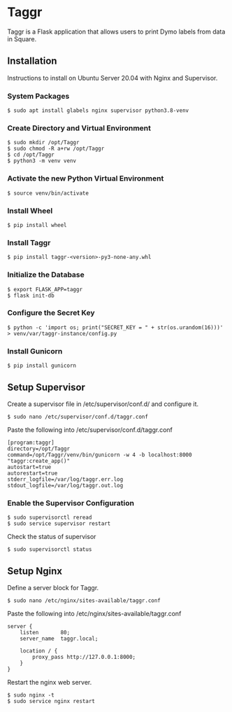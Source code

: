 # Taggr

Taggr is a Flask application that allows users to print Dymo labels from data in Square.

## Installation

Instructions to install on Ubuntu Server 20.04 with Nginx and Supervisor.

### System Packages
```shell
$ sudo apt install glabels nginx supervisor python3.8-venv
```

### Create Directory and Virtual Environment
```shell
$ sudo mkdir /opt/Taggr
$ sudo chmod -R a+rw /opt/Taggr
$ cd /opt/Taggr
$ python3 -m venv venv
```

### Activate the new Python Virtual Environment
```shell
$ source venv/bin/activate
```

### Install Wheel
```shell
$ pip install wheel
```

### Install Taggr
```shell
$ pip install taggr-<version>-py3-none-any.whl
```

### Initialize the Database
```shell
$ export FLASK_APP=taggr
$ flask init-db
```

### Configure the Secret Key
```shell
$ python -c 'import os; print("SECRET_KEY = " + str(os.urandom(16)))' > venv/var/taggr-instance/config.py
```

### Install Gunicorn
```shell
$ pip install gunicorn
```

## Setup Supervisor
Create a supervisor file in /etc/supervisor/conf.d/ and configure it.
```shell
$ sudo nano /etc/supervisor/conf.d/taggr.conf
```
Paste the following into /etc/supervisor/conf.d/taggr.conf
```roboconf
[program:taggr]
directory=/opt/Taggr
command=/opt/Taggr/venv/bin/gunicorn -w 4 -b localhost:8000 "taggr:create_app()"
autostart=true
autorestart=true
stderr_logfile=/var/log/taggr.err.log
stdout_logfile=/var/log/taggr.out.log
```
### Enable the Supervisor Configuration
```shell
$ sudo supervisorctl reread
$ sudo service supervisor restart
```
Check the status of supervisor
```shell
$ sudo supervisorctl status
```
## Setup Nginx
Define a server block for Taggr.
```shell
$ sudo nano /etc/nginx/sites-available/taggr.conf
```
Paste the following into /etc/nginx/sites-available/taggr.conf
```nginx
server {
    listen       80;
    server_name  taggr.local;

    location / {
        proxy_pass http://127.0.0.1:8000;
    }
}
```
Restart the nginx web server.
```shell
$ sudo nginx -t
$ sudo service nginx restart
```